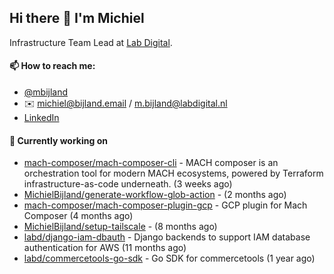 ## Hi there 👋 I'm Michiel

Infrastructure Team Lead at [Lab Digital](https://www.labdigital.nl).

#### 📫 How to reach me:

- [@mbijland](https://twitter.com/mbijland)
- ✉️ michiel@bijland.email / m.bijland@labdigital.nl
- [LinkedIn](https://www.linkedin.com/in/michielbijland/)

#### 👷 Currently working on


- [mach-composer/mach-composer-cli](https://github.com/mach-composer/mach-composer-cli) - MACH composer is an orchestration tool for modern MACH ecosystems, powered by Terraform infrastructure-as-code underneath. (3 weeks ago)
- [MichielBijland/generate-workflow-glob-action](https://github.com/MichielBijland/generate-workflow-glob-action) -  (2 months ago)
- [mach-composer/mach-composer-plugin-gcp](https://github.com/mach-composer/mach-composer-plugin-gcp) - GCP plugin for Mach Composer (4 months ago)
- [MichielBijland/setup-tailscale](https://github.com/MichielBijland/setup-tailscale) -  (8 months ago)
- [labd/django-iam-dbauth](https://github.com/labd/django-iam-dbauth) - Django backends to support IAM database authentication for AWS (11 months ago)
- [labd/commercetools-go-sdk](https://github.com/labd/commercetools-go-sdk) - Go SDK for commercetools (1 year ago)
